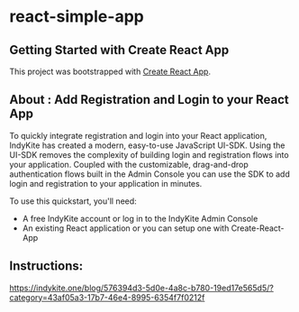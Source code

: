 # react-simple-app

## Getting Started with Create React App

This project was bootstrapped with [Create React App](https://github.com/facebook/create-react-app).

## About : Add Registration and Login to your React App
To quickly integrate registration and login into your React application, IndyKite has created a modern, easy-to-use JavaScript UI-SDK.  Using the UI-SDK removes the complexity of building login and registration flows into your application.  Coupled with the customizable, drag-and-drop authentication flows built in the Admin Console you can use the SDK to add login and registration to your application in minutes.

To use this quickstart, you'll need:
* A free IndyKite account or log in to the IndyKite Admin Console
* An existing React application or you can setup one with Create-React-App 

## Instructions:

https://indykite.one/blog/576394d3-5d0e-4a8c-b780-19ed17e565d5/?category=43af05a3-17b7-46e4-8995-6354f7f0212f


